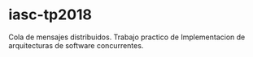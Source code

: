 # iasc-tp2018
Cola de mensajes distribuidos. Trabajo practico de Implementacion de arquitecturas de software concurrentes.
